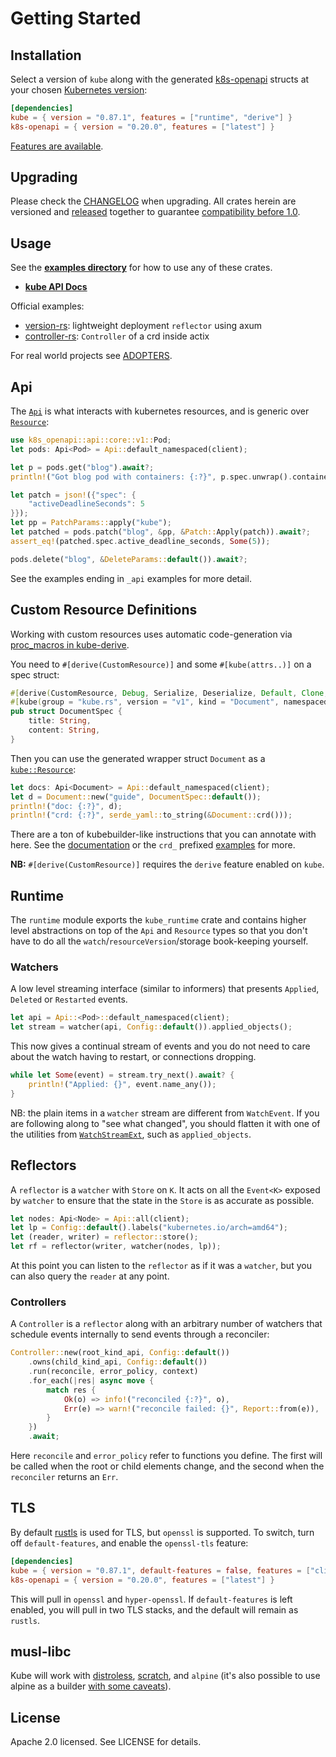 <!--GENERATED FROM https://github.com/kube-rs/kube/blob/main/README.md - CHANGES MUST BE MADE THERE -->
# Getting Started
## Installation

Select a version of `kube` along with the generated [k8s-openapi](https://github.com/Arnavion/k8s-openapi) structs at your chosen [Kubernetes version](https://kube.rs/kubernetes-version/):

```toml
[dependencies]
kube = { version = "0.87.1", features = ["runtime", "derive"] }
k8s-openapi = { version = "0.20.0", features = ["latest"] }
```

[Features are available](https://github.com/kube-rs/kube/blob/main/kube/Cargo.toml#L18).

## Upgrading

Please check the [CHANGELOG](https://github.com/kube-rs/kube/blob/main/CHANGELOG.md) when upgrading.
All crates herein are versioned and [released](https://github.com/kube-rs/kube/blob/main/release.toml) together to guarantee [compatibility before 1.0](https://github.com/kube-rs/kube/issues/508).

## Usage

See the **[examples directory](https://github.com/kube-rs/kube/blob/main/examples)** for how to use any of these crates.

- **[kube API Docs](https://docs.rs/kube/)**

Official examples:

- [version-rs](https://github.com/kube-rs/version-rs): lightweight deployment `reflector` using axum
- [controller-rs](https://github.com/kube-rs/controller-rs): `Controller` of a crd inside actix

For real world projects see [ADOPTERS](https://kube.rs/adopters/).

## Api

The [`Api`](https://docs.rs/kube/*/kube/struct.Api.html) is what interacts with kubernetes resources, and is generic over [`Resource`](https://docs.rs/kube/*/kube/trait.Resource.html):

```rust
use k8s_openapi::api::core::v1::Pod;
let pods: Api<Pod> = Api::default_namespaced(client);

let p = pods.get("blog").await?;
println!("Got blog pod with containers: {:?}", p.spec.unwrap().containers);

let patch = json!({"spec": {
    "activeDeadlineSeconds": 5
}});
let pp = PatchParams::apply("kube");
let patched = pods.patch("blog", &pp, &Patch::Apply(patch)).await?;
assert_eq!(patched.spec.active_deadline_seconds, Some(5));

pods.delete("blog", &DeleteParams::default()).await?;
```

See the examples ending in `_api` examples for more detail.

## Custom Resource Definitions

Working with custom resources uses automatic code-generation via [proc_macros in kube-derive](https://docs.rs/kube/latest/kube/derive.CustomResource.html).

You need to `#[derive(CustomResource)]` and some `#[kube(attrs..)]` on a spec struct:

```rust
#[derive(CustomResource, Debug, Serialize, Deserialize, Default, Clone, JsonSchema)]
#[kube(group = "kube.rs", version = "v1", kind = "Document", namespaced)]
pub struct DocumentSpec {
    title: String,
    content: String,
}
```

Then you can use the generated wrapper struct `Document` as a [`kube::Resource`](https://docs.rs/kube/*/kube/trait.Resource.html):

```rust
let docs: Api<Document> = Api::default_namespaced(client);
let d = Document::new("guide", DocumentSpec::default());
println!("doc: {:?}", d);
println!("crd: {:?}", serde_yaml::to_string(&Document::crd()));
```

There are a ton of kubebuilder-like instructions that you can annotate with here. See the [documentation](https://docs.rs/kube/latest/kube/derive.CustomResource.html) or the `crd_` prefixed [examples](https://github.com/kube-rs/kube/blob/main/examples) for more.

**NB:** `#[derive(CustomResource)]` requires the `derive` feature enabled on `kube`.

## Runtime

The `runtime` module exports the `kube_runtime` crate and contains higher level abstractions on top of the `Api` and `Resource` types so that you don't have to do all the `watch`/`resourceVersion`/storage book-keeping yourself.

### Watchers

A low level streaming interface (similar to informers) that presents `Applied`, `Deleted` or `Restarted` events.

```rust
let api = Api::<Pod>::default_namespaced(client);
let stream = watcher(api, Config::default()).applied_objects();
```

This now gives a continual stream of events and you do not need to care about the watch having to restart, or connections dropping.

```rust
while let Some(event) = stream.try_next().await? {
    println!("Applied: {}", event.name_any());
}
```

NB: the plain items in a `watcher` stream are different from `WatchEvent`. If you are following along to "see what changed", you should flatten it with one of the utilities from [`WatchStreamExt`](https://docs.rs/kube/latest/kube/runtime/trait.WatchStreamExt.html), such as `applied_objects`.

## Reflectors

A `reflector` is a `watcher` with `Store` on `K`. It acts on all the `Event<K>` exposed by `watcher` to ensure that the state in the `Store` is as accurate as possible.

```rust
let nodes: Api<Node> = Api::all(client);
let lp = Config::default().labels("kubernetes.io/arch=amd64");
let (reader, writer) = reflector::store();
let rf = reflector(writer, watcher(nodes, lp));
```

At this point you can listen to the `reflector` as if it was a `watcher`, but you can also query the `reader` at any point.

### Controllers

A `Controller` is a `reflector` along with an arbitrary number of watchers that schedule events internally to send events through a reconciler:

```rust
Controller::new(root_kind_api, Config::default())
    .owns(child_kind_api, Config::default())
    .run(reconcile, error_policy, context)
    .for_each(|res| async move {
        match res {
            Ok(o) => info!("reconciled {:?}", o),
            Err(e) => warn!("reconcile failed: {}", Report::from(e)),
        }
    })
    .await;
```

Here `reconcile` and `error_policy` refer to functions you define. The first will be called when the root or child elements change, and the second when the `reconciler` returns an `Err`.

## TLS

By default [rustls](https://github.com/ctz/rustls) is used for TLS, but `openssl` is supported. To switch, turn off `default-features`, and enable the `openssl-tls` feature:

```toml
[dependencies]
kube = { version = "0.87.1", default-features = false, features = ["client", "openssl-tls"] }
k8s-openapi = { version = "0.20.0", features = ["latest"] }
```

This will pull in `openssl` and `hyper-openssl`. If `default-features` is left enabled, you will pull in two TLS stacks, and the default will remain as `rustls`.

## musl-libc

Kube will work with [distroless](https://github.com/kube-rs/controller-rs/blob/main/Dockerfile), [scratch](https://github.com/constellation-rs/constellation/blob/27dc89d0d0e34896fd37d638692e7dfe60a904fc/Dockerfile), and `alpine` (it's also possible to use alpine as a builder [with some caveats](https://github.com/kube-rs/kube/issues/331#issuecomment-715962188)).

## License

Apache 2.0 licensed. See LICENSE for details.
